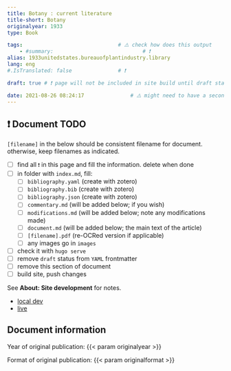 ```yaml
---
title: Botany : current literature
title-short: Botany
originalyear: 1933
type: Book

tags:								# ⚠️ check how does this output
	- #summary: 							# ❗
alias: 1933unitedstates.bureauofplantindustry.library
lang: eng
#.IsTranslated: false				# ❗

draft: true	# ❗ page will not be included in site build until draft status is changed

date: 2021-08-26 08:24:17				# ⚠️ might need to have a second step to update this
---
```


## ❗ Document TODO

`[filename]` in the below should be consistent filename for document. otherwise, keep filenames as indicated.

- [ ] find all 	`❗` in this page and fill the information. delete when done
- [ ] in folder with `index.md`, fill:
  - [ ] `bibliography.yaml`		(create with zotero)
  - [ ] `bibliography.bib` 		(create with zotero)
  - [ ] `bibliography.json` 	(create with zotero)
  - [ ] `commentary.md` 		(will be added below; if you wish)
  - [ ] `modifications.md` 		(will be added below; note any modifications made)
  - [ ] `document.md` 			(will be added below; the main text of the article)
  - [ ] `[filename].pdf` 		(re-OCRed version if applicable)
  - [ ] any images go in `images`
- [ ] check it with `hugo serve`
- [ ] remove `draft` status from `YAML` frontmatter
- [ ] remove this section of document
- [ ] build site, push changes

See **About: Site development** for notes. 

* [local dev](http://localhost:1313/about/site-development/)
* [live](https://ragynotes.github.io/about/site-development/)


## Document information

Year of original publication: {{< param originalyear >}}

Format of original publication:  {{< param originalformat >}}












